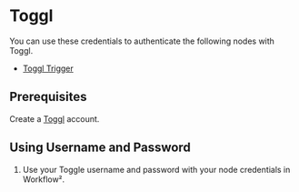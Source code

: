 # Toggl

You can use these credentials to authenticate the following nodes with Toggl.
- [Toggl Trigger](/workflow/integrations/trigger-nodes/workflow-nodes-base.togglTrigger/)

## Prerequisites

Create a [Toggl](https://toggl.com/) account.

## Using Username and Password

1. Use your Toggle username and password with your node credentials in Workflow².
